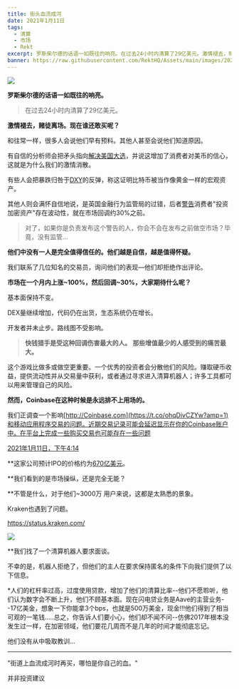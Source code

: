 ```yaml
---
title: 街头血流成河
date: 2021年1月11日
tags:
  - 清算
  - 市场
  - Rekt
excerpt: 罗斯柴尔德的话语一如既往的响亮。在过去24小时内清算了29亿美元。激情褪去，赌徒离场。现在谁还敢买？和往常一样，很多人会说他们早有预料。其他人甚至会说他们知道原因。
banner: https://raw.githubusercontent.com/RektHQ/Assets/main/images/2021/01/header-2.png
---
```


![](https://raw.githubusercontent.com/RektHQ/Assets/main/images/2021/01/header-2.png)

**罗斯柴尔德的话语一如既往的响亮。**

> 在过去24小时内清算了29亿美元。

**激情褪去，赌徒离场。现在谁还敢买呢？**

和往常一样，很多人会说他们早有预料。其他人甚至会说他们知道原因。

有自信的分析师会把矛头指向[解决美国大选](https://in.investing.com/news/dollar-rebounds-as-treasury-yields-rise-2561739)，并说这增加了消费者对美币的信心，这就是为什么我们的激情消散。

有些人会把暴跌归咎于[DXY](https://en.wikipedia.org/wiki/U.S._Dollar_Index)的反弹，称这证明比特币被当作像黄金一样的宏观资产。

其他人则会满怀自信地说，是英国金融行为监管局的过错，后者[警告](https://www.fca.org.uk/news/news-stories/fca-warns-consumers-risks-investments-advertising-high-returns-based-cryptoassets)消费者"投资加密资产"存在波动性，就在市场回调约30%之前。

> 对了，如果你是负责发布这个警告的人，你会不会在发布之前做空市场？毕竟，没有监管...

**他们中没有一人是完全值得信任的。他们越是自信，越是值得怀疑。**

我们联系了几位知名的交易员，询问他们的表现—他们却拒绝作出评论。

**市场在一个月内上涨~100%，然后回调~30%，大家期待什么呢？**

基本面保持不变。

DEX量继续增加，代码仍在出货，生态系统仍在增长。

开发者并未止步。路线图不受影响。

> **快钱猎手是受这种回调伤害最大的人。**
> **那些增值最少的人感受到的痛苦最大。**

这个游戏比做多或做空更重要。一个优秀的投资者会分散他们的风险。赚取硬币收益，提供流动性并从交易量中获利，或者通过寻求进入清算机器人；许多工具都可以用来管理自己的风险。

**然而，Coinbase在这种时候是永远排不上用场的。**

我们正调查一个影响[http://Coinbase.com](https://t.co/ohqDivCZYw?amp=1)和移动应用程序交易的问题。近期交易记录可能会延迟显示在你的Coinbase账户中。在平台上完成一些购买交易也可能存在一些问题

[2021年1月11日，下午4:14](https://twitter.com/CoinbaseSupport/status/1348664714587369472)

**这家公司预计IPO的价格约为[670亿美元](https://ftx.com/trade/CBSE/USD)。

**我们看到的是市场操纵，还是完全无能？

**不管是什么，对于他们~3000万 用户来说，这都是太熟悉的景象。

Kraken也遇到了问题。 

https://status.kraken.com/

![](https://lh3.googleusercontent.com/Q0sHu15CJq8Ep2xTJUSbfC6B2vnT_0wOeDd7ObxT9cP0h6T9B6MDTwy7p4sBqCVXfxeMk_RXKLj6MN27oxry3go9cSwclM-B3eClQYa-nUmc_1nElwBKi_GkdoE-v5le8hOQpG-t)

**我们找了一个清算机器人要求面谈。

不幸的是，机器人拒绝了，但他们的主人在要求保持匿名的条件下向我们提供了以下信息。

*人们的杠杆率过高，过度使用贷款，增加了他们的清算比率--他们不愿聆听，他们认为数字会不断上升，他们不顾基本面。现在闪电贷业务是Aave的主营业务--17亿美金，想象一下你能拿3个bps，也就是500万美金，现金!!!他们得到了相当可观的一笔钱.....总之，你告诉人们要小心，他们却不闻不问--仿佛2017年根本没发生过一样，在加密领域，他们要花几周而不是几年的时间才能彻底忘记。

他们没有从中吸取教训...
________________________________________
"街道上血流成河时再买，哪怕是你自己的血。"

并非投资建议

